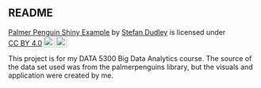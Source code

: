 ## README

<p xmlns:cc="http://creativecommons.org/ns#" xmlns:dct="http://purl.org/dc/terms/"><a property="dct:title" rel="cc:attributionURL" href="https://github.com/Dudlst01/palmerpenguins_shiny_example">Palmer Penguin Shiny Example</a> by <a rel="cc:attributionURL dct:creator" property="cc:attributionName" href="https://github.com/Dudlst01">Stefan Dudley</a> is licensed under <a href="http://creativecommons.org/licenses/by/4.0/?ref=chooser-v1" target="_blank" rel="license noopener noreferrer" style="display:inline-block;">CC BY 4.0<img style="height:22px!important;margin-left:3px;vertical-align:text-bottom;" src="https://mirrors.creativecommons.org/presskit/icons/cc.svg?ref=chooser-v1"><img style="height:22px!important;margin-left:3px;vertical-align:text-bottom;" src="https://mirrors.creativecommons.org/presskit/icons/by.svg?ref=chooser-v1"></a></p>

This project is for my DATA 5300 Big Data Analytics course. The source of the data set used was from the palmerpenguins library, but the visuals and application were created by me.